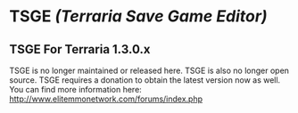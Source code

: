TSGE *(Terraria Save Game Editor)*
====

TSGE For Terraria 1.3.0.x
-------------
TSGE is no longer maintained or released here. TSGE is also no longer open source. TSGE requires a donation to obtain the latest version now as well. You can find more information here:
<br>http://www.elitemmonetwork.com/forums/index.php
